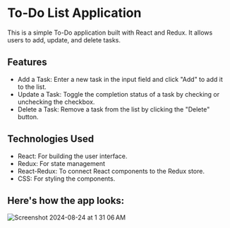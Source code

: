 # To-Do List Application
This is a simple To-Do application built with React and Redux. It allows users to add, update, and delete tasks.

## Features
- Add a Task: Enter a new task in the input field and click "Add" to add it to the list.
- Update a Task: Toggle the completion status of a task by checking or unchecking the checkbox.
- Delete a Task: Remove a task from the list by clicking the "Delete" button.

## Technologies Used
- React: For building the user interface.
- Redux: For state management
- React-Redux: To connect React components to the Redux store.
- CSS: For styling the components.

## Here's how the app looks:
![Screenshot 2024-08-24 at 1 31 06 AM](https://github.com/user-attachments/assets/166e39d5-6148-4125-8861-d3e5518ea6aa)